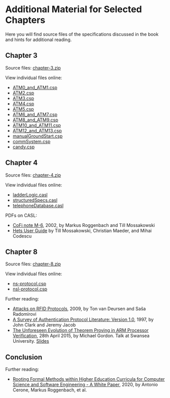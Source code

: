 # Additional Material for Selected Chapters

Here you will find source files of the specifications discussed in the book and hints for additional reading.

## Chapter 3
Source files: [chapter-3.zip](additional-material/chapter-3/chapter-3.zip)

View individual files online:
- [ATM0_and_ATM1.csp](additional-material/chapter-3/ATM0_and_ATM1.md)
- [ATM2.csp](additional-material/chapter-3/ATM2.md)
- [ATM3.csp](additional-material/chapter-3/ATM3.md)
- [ATM4.csp](additional-material/chapter-3/ATM4.md)
- [ATM5.csp](additional-material/chapter-3/ATM5.md)
- [ATM6_and_ATM7.csp](additional-material/chapter-3/ATM6_and_ATM7.md)
- [ATM8_and_ATM9.csp](additional-material/chapter-3/ATM8_and_ATM9.md)
- [ATM10_and_ATM11.csp](additional-material/chapter-3/ATM10_and_ATM11.md)
- [ATM12_and_ATM13.csp](additional-material/chapter-3/ATM12_and_ATM13.md)
- [manualGroundStart.csp](additional-material/chapter-3/manualGroundStart.md)
- [commSystem.csp](additional-material/chapter-3/commSystem.md)
- [candy.csp](additional-material/chapter-3/candy.md)

## Chapter 4
Source files: [chapter-4.zip](additional-material/chapter-4/chapter-4.zip)

View individual files online:
- [ladderLogic.casl](additional-material/chapter-4/ladderLogic.md)
- [structuredSpecs.casl](additional-material/chapter-4/structuredSpecs.md)
- [telephoneDatabase.casl](additional-material/chapter-4/telephoneDatabase.md)

PDFs on CASL:
- [CoFi note M-6](additional-material/chapter-4/m-6.pdf), 2002, by Markus Roggenbach and Till Mossakowski
- [Hets User Guide](https://github.com/spechub/Hets/blob/master/doc/UserGuide.pdf) by Till Mossakowski, Christian Maeder, and Mihai Codescu

## Chapter 8
Source files: [chapter-8.zip](additional-material/chapter-8/chapter-8.zip)

View individual files online:
- [ns-protocol.csp](additional-material/chapter-8/ns-protocol.md)
- [nsl-protocol.csp](additional-material/chapter-8/nsl-protocol.md)

Further reading:
- [Attacks on RFID Protocols](https://discovery.dundee.ac.uk/ws/files/17172566/310.pdf), 2009, by Ton van Deursen and Saša Radomirovi
- [A Survey of Authentication Protocol Literature: Version 1.0](https://eprints.whiterose.ac.uk/72494/1/drareviewps.pdf), 1997, by John Clark and Jeremy Jacob
- [The Unforeseen Evolution of Theorem Proving in ARM Processor Verification](additional-material/chapter-8/gordon-2015.pdf), 28th April 2015, by Michael Gordon. Talk at Swansea University. [Slides](additional-material/chapter-8/gordon-2015-slides.pdf)

## Conclusion
Further reading:
- [Rooting Formal Methods within Higher Education Curricula for Computer Science and Software Engineering - A White Paper](https://arxiv.org/abs/2010.05708), 2020, by Antonio Cerone, Markus Roggenbach, et al.